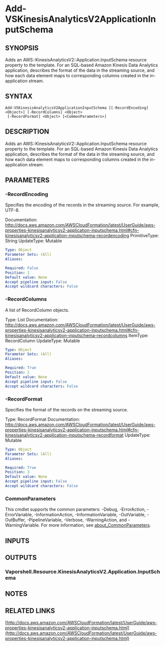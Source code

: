 # Add-VSKinesisAnalyticsV2ApplicationInputSchema

## SYNOPSIS
Adds an AWS::KinesisAnalyticsV2::Application.InputSchema resource property to the template.
For an SQL-based Amazon Kinesis Data Analytics application, describes the format of the data in the streaming source, and how each data element maps to corresponding columns created in the in-application stream.

## SYNTAX

```
Add-VSKinesisAnalyticsV2ApplicationInputSchema [[-RecordEncoding] <Object>] [-RecordColumns] <Object>
 [-RecordFormat] <Object> [<CommonParameters>]
```

## DESCRIPTION
Adds an AWS::KinesisAnalyticsV2::Application.InputSchema resource property to the template.
For an SQL-based Amazon Kinesis Data Analytics application, describes the format of the data in the streaming source, and how each data element maps to corresponding columns created in the in-application stream.

## PARAMETERS

### -RecordEncoding
Specifies the encoding of the records in the streaming source.
For example, UTF-8.

Documentation: http://docs.aws.amazon.com/AWSCloudFormation/latest/UserGuide/aws-properties-kinesisanalyticsv2-application-inputschema.html#cfn-kinesisanalyticsv2-application-inputschema-recordencoding
PrimitiveType: String
UpdateType: Mutable

```yaml
Type: Object
Parameter Sets: (All)
Aliases:

Required: False
Position: 1
Default value: None
Accept pipeline input: False
Accept wildcard characters: False
```

### -RecordColumns
A list of RecordColumn objects.

Type: List
Documentation: http://docs.aws.amazon.com/AWSCloudFormation/latest/UserGuide/aws-properties-kinesisanalyticsv2-application-inputschema.html#cfn-kinesisanalyticsv2-application-inputschema-recordcolumns
ItemType: RecordColumn
UpdateType: Mutable

```yaml
Type: Object
Parameter Sets: (All)
Aliases:

Required: True
Position: 2
Default value: None
Accept pipeline input: False
Accept wildcard characters: False
```

### -RecordFormat
Specifies the format of the records on the streaming source.

Type: RecordFormat
Documentation: http://docs.aws.amazon.com/AWSCloudFormation/latest/UserGuide/aws-properties-kinesisanalyticsv2-application-inputschema.html#cfn-kinesisanalyticsv2-application-inputschema-recordformat
UpdateType: Mutable

```yaml
Type: Object
Parameter Sets: (All)
Aliases:

Required: True
Position: 3
Default value: None
Accept pipeline input: False
Accept wildcard characters: False
```

### CommonParameters
This cmdlet supports the common parameters: -Debug, -ErrorAction, -ErrorVariable, -InformationAction, -InformationVariable, -OutVariable, -OutBuffer, -PipelineVariable, -Verbose, -WarningAction, and -WarningVariable. For more information, see [about_CommonParameters](http://go.microsoft.com/fwlink/?LinkID=113216).

## INPUTS

## OUTPUTS

### Vaporshell.Resource.KinesisAnalyticsV2.Application.InputSchema
## NOTES

## RELATED LINKS

[http://docs.aws.amazon.com/AWSCloudFormation/latest/UserGuide/aws-properties-kinesisanalyticsv2-application-inputschema.html](http://docs.aws.amazon.com/AWSCloudFormation/latest/UserGuide/aws-properties-kinesisanalyticsv2-application-inputschema.html)

